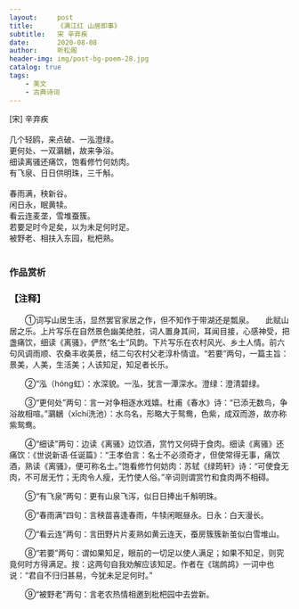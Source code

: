 ```yaml
---
layout:     post
title:      《满江红 山居即事》
subtitle:   宋 辛弃疾
date:       2020-08-08
author:     听松阁
header-img: img/post-bg-poem-28.jpg
catalog: true
tags:
    - 美文
    - 古典诗词
---
```


[宋] 辛弃疾<br>
<br>
几个轻鸥，来点破、一泓澄绿。<br>
更何处、一双鸂鶒，故来争浴。<br>
细读离骚还痛饮，饱看修竹何妨肉。<br>
有飞泉、日日供明珠，三千斛。<br>
<br>
春雨满，秧新谷。<br>
闲日永，眠黄犊。<br>
看云连麦垄，雪堆蚕簇。<br>
若要足时今足矣，以为未足何时足。<br>
被野老、相扶入东园，枇杷熟。<br>
<br>

### 作品赏析
### 【注释】
　　①词写山居生活，显然罢官家居之作，但不知作于带湖还是瓢泉。　　此赋山居之乐。上片写乐在自然景色幽美绝胜，词人置身其间，耳闻目接，心感神受，把盏痛饮，细读《离骚》，俨然“名士”风韵。下片写乐在农村风光、乡土人情。前六句风调雨顺、农桑丰收美景，结二句农村父老淳朴情谊。“若要”两句，一篇主旨：景美，人美，生活美；人该知足，知足者长乐。
  
　　②“泓（hóng虹）：水深貌。一泓，犹言一潭深水。澄绿：澄清碧绿。
  
　　③“更何处”两句：言一对争相逐水戏嬉。杜甫《春水》诗：“已添无数鸟，争浴故相喧。”鸂鶒（xǐchí洗池）：水鸟名，形略大于鸳鸯，色紫，成双而游，故亦称紫鸳鸯。
  
　　④“细读”两句：边读《离骚》边饮酒，赏竹又何碍于食肉。细读《离骚》还痛饮：《世说新语·任诞篇》：“王孝伯言：名士不必须奇才，但使常得无事，痛饮酒，熟读《离骚》，便可称名士。”饱看修竹何妨肉：苏轼《绿筠轩》诗：“可使食无肉，不可居无竹；无肉令人瘦，无竹使人俗。”辛词则谓赏竹和食肉两不相碍。
  
　　⑤“有飞泉”两句：更有山泉飞泻，似日日捧出千斛明珠。
  
　　⑥“春雨满”四句：言秧苗喜逢春雨，牛犊闲眠昼永。日永：白天漫长。
  
　　⑦“看云连”两句：言田野片片麦熟如黄云连天，蚕房簇簇新茧似白雪堆山。
  
　　⑧“若要”两句：谓如果知足，眼前的一切足以使人满足；如果不知足，则究竟何时方得满足。按：这两句自我劝解应该知足。作者在《瑞鹧鸪》一词中也说：“君自不归归甚易，今犹未足足何时。”
  
　　⑨“被野老”两句：言老农热情相邀到枇杷园中去尝新。
